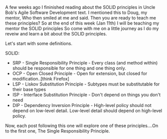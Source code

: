 A few weeks ago I fininished reading about the SOLID principles in Uncle Bob's Agile Software Development text. I mentioned this to Doug, my mentor,
Who then smiled at me and said. Then you are ready to teach me these principles? So at the end of this week (Jan 11th) I will be teaching my mentor the SOLID principles
So come with me on a little journey as I do my reveiw and learn a bit about the SOLID principles.

Let's start with some definitions.

SOLID:

- SRP - Single Responsibility Principle 	- Every class (and method within) should be responsible for one thing and one thing only.
- OCP - Open Closed Principle 			- Open for extension, but closed for modification..[think Firefox]
- LSP - Liskov Substitution Principle 	- Subtypes must be substitutable for their base types
- ISP - Interface Substitution Principle 	- Don't depend on things you don't need
- DIP - Dependency Inversion Principle 	- High-level policy should not depend on low-level detail. Low-level detail should depend on high-level policy.
										  
										  

Now, each post following this one will explore one of these principles....On to the first one, The Single Responsibility Principle.
